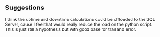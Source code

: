 ## Suggestions

I think the uptime and downtime calculations could be offloaded to the SQL Server, cause I feel that would really reduce the load on the python script. This is just still a hypothesis but with good base for trail and error.
